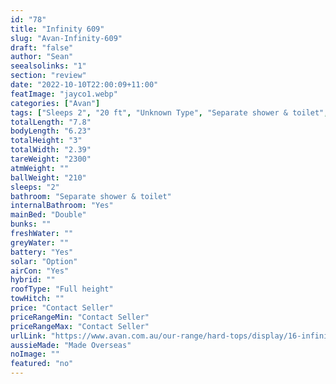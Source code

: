 ```yaml
---
id: "78"
title: "Infinity 609"
slug: "Avan-Infinity-609"
draft: "false"
author: "Sean"
seealsolinks: "1"
section: "review"
date: "2022-10-10T22:00:09+11:00"
featImage: "jayco1.webp"
categories: ["Avan"]
tags: ["Sleeps 2", "20 ft", "Unknown Type", "Separate shower & toilet", "Full height", "Price Unknown"]
totalLength: "7.8"
bodyLength: "6.23"
totalHeight: "3"
totalWidth: "2.39"
tareWeight: "2300"
atmWeight: ""
ballWeight: "210"
sleeps: "2"
bathroom: "Separate shower & toilet"
internalBathroom: "Yes"
mainBed: "Double"
bunks: ""
freshWater: ""
greyWater: ""
battery: "Yes"
solar: "Option"
airCon: "Yes"
hybrid: ""
roofType: "Full height"
towHitch: ""
price: "Contact Seller"
priceRangeMin: "Contact Seller"
priceRangeMax: "Contact Seller"
urlLink: "https://www.avan.com.au/our-range/hard-tops/display/16-infinity-slide-out"
aussieMade: "Made Overseas"
noImage: ""
featured: "no"
---
```

